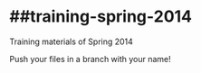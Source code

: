 ##training-spring-2014
==========================

Training materials of Spring 2014

Push your files in a branch with your name!
